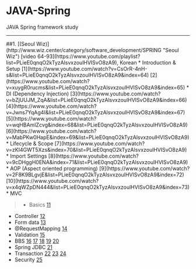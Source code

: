 # JAVA-Spring
JAVA Spring framework study
<hr/>
##1. [(Seoul Wiz)](http://www.wiz.center/category/software_development/SPRING "Seoul Wiz") [video 64-93](https://www.youtube.com/playlist?list=PLieE0qnqO2kTyzAlsvxzoulHVISvO8zA9), Korean
* Introduction & Setup
[1](https://www.youtube.com/watch?v=CsOrR-4nH-s&list=PLieE0qnqO2kTyzAlsvxzoulHVISvO8zA9&index=64)
[2](https://www.youtube.com/watch?v=xuygR0rucms&list=PLieE0qnqO2kTyzAlsvxzoulHVISvO8zA9&index=65)
* DI (Dependency Injection)
[3](https://www.youtube.com/watch?v=bZjUUJM_ZqA&list=PLieE0qnqO2kTyzAlsvxzoulHVISvO8zA9&index=66)
[4](https://www.youtube.com/watch?v=Jwns7YqAg4I&list=PLieE0qnqO2kTyzAlsvxzoulHVISvO8zA9&index=67)
[5](https://www.youtube.com/watch?v=wqHBAmIZcvg&index=68&list=PLieE0qnqO2kTyzAlsvxzoulHVISvO8zA9)
[6](https://www.youtube.com/watch?v=MabPKw0HapE&index=69&list=PLieE0qnqO2kTyzAlsvxzoulHVISvO8zA9)
* Lifecycle & Scope
[7](https://www.youtube.com/watch?v=zKI4GWT5Xzs&index=70&list=PLieE0qnqO2kTyzAlsvxzoulHVISvO8zA9)
* Import Settings
[8](https://www.youtube.com/watch?v=9cDHggH0ENA&index=71&list=PLieE0qnqO2kTyzAlsvxzoulHVISvO8zA9)
* AOP (Aspect oriented programming)
[9](https://www.youtube.com/watch?v=2F8K9BLgvjE&list=PLieE0qnqO2kTyzAlsvxzoulHVISvO8zA9&index=72)
[10](https://www.youtube.com/watch?v=x4qWZpDN444&list=PLieE0qnqO2kTyzAlsvxzoulHVISvO8zA9&index=73)
* MVC

>* Basics
[11](https://www.youtube.com/watch?v=6P9C3myUsrw&list=PLieE0qnqO2kTyzAlsvxzoulHVISvO8zA9&index=74)
* Controller
[12](https://www.youtube.com/watch?v=MDFEmeuTuv4&list=PLieE0qnqO2kTyzAlsvxzoulHVISvO8zA9&index=75)
* Form data
[13](https://www.youtube.com/watch?v=g4pTP69HrNw&list=PLieE0qnqO2kTyzAlsvxzoulHVISvO8zA9&index=76)
* @RequestMapping
[14](https://www.youtube.com/watch?v=dlqoM31YPJ8&list=PLieE0qnqO2kTyzAlsvxzoulHVISvO8zA9&index=77)
* Validation
[15](https://www.youtube.com/watch?v=h0yhYSjA9JI&list=PLieE0qnqO2kTyzAlsvxzoulHVISvO8zA9&index=78)
* BBS
[16](https://www.youtube.com/watch?v=RYqlq1F9Jb8&list=PLieE0qnqO2kTyzAlsvxzoulHVISvO8zA9&index=79)
[17](https://www.youtube.com/watch?v=6fjShNxd8_c&list=PLieE0qnqO2kTyzAlsvxzoulHVISvO8zA9&index=80)
[18](https://www.youtube.com/watch?v=HTFmBE9kZKs&list=PLieE0qnqO2kTyzAlsvxzoulHVISvO8zA9&index=81)
[19](https://www.youtube.com/watch?v=7uaw6_j3cos&list=PLieE0qnqO2kTyzAlsvxzoulHVISvO8zA9&index=82)
[20](https://www.youtube.com/watch?v=007mbb_Kcs0&list=PLieE0qnqO2kTyzAlsvxzoulHVISvO8zA9&index=83)
* Spring JDBC
[21](https://www.youtube.com/watch?v=bEQJ4paS3G4&list=PLieE0qnqO2kTyzAlsvxzoulHVISvO8zA9&index=84)
* Transaction
[22](https://www.youtube.com/watch?v=jSNrGgHk-ds&index=85&list=PLieE0qnqO2kTyzAlsvxzoulHVISvO8zA9)
[23](https://www.youtube.com/watch?v=_TVaxeazdPw&index=86&list=PLieE0qnqO2kTyzAlsvxzoulHVISvO8zA9)
[24](https://www.youtube.com/watch?v=lghTKlGyVT8&index=87&list=PLieE0qnqO2kTyzAlsvxzoulHVISvO8zA9)
* Security
[25](https://www.youtube.com/watch?v=_pMwwaHnzj4&index=88&list=PLieE0qnqO2kTyzAlsvxzoulHVISvO8zA9)

